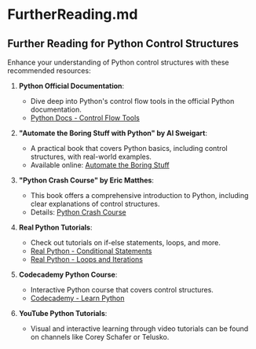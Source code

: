 # FurtherReading.md

## Further Reading for Python Control Structures

Enhance your understanding of Python control structures with these recommended resources:

1. **Python Official Documentation**:
   - Dive deep into Python's control flow tools in the official Python documentation.
   - [Python Docs - Control Flow Tools](https://docs.python.org/3/tutorial/controlflow.html)

2. **"Automate the Boring Stuff with Python" by Al Sweigart**:
   - A practical book that covers Python basics, including control structures, with real-world examples.
   - Available online: [Automate the Boring Stuff](https://automatetheboringstuff.com/#toc)

3. **"Python Crash Course" by Eric Matthes**:
   - This book offers a comprehensive introduction to Python, including clear explanations of control structures.
   - Details: [Python Crash Course](https://nostarch.com/pythoncrashcourse2e)

4. **Real Python Tutorials**:
   - Check out tutorials on if-else statements, loops, and more.
   - [Real Python - Conditional Statements](https://realpython.com/python-conditional-statements/)
   - [Real Python - Loops and Iterations](https://realpython.com/python-for-loop/)

5. **Codecademy Python Course**:
   - Interactive Python course that covers control structures.
   - [Codecademy - Learn Python](https://www.codecademy.com/learn/learn-python)

6. **YouTube Python Tutorials**:
   - Visual and interactive learning through video tutorials can be found on channels like Corey Schafer or Telusko.
